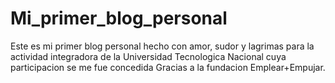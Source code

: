 # Mi_primer_blog_personal
Este es mi primer blog personal hecho con amor, sudor y lagrimas para la actividad integradora de la Universidad Tecnologica Nacional cuya participacion se me fue concedida Gracias a la fundacion Emplear+Empujar.
